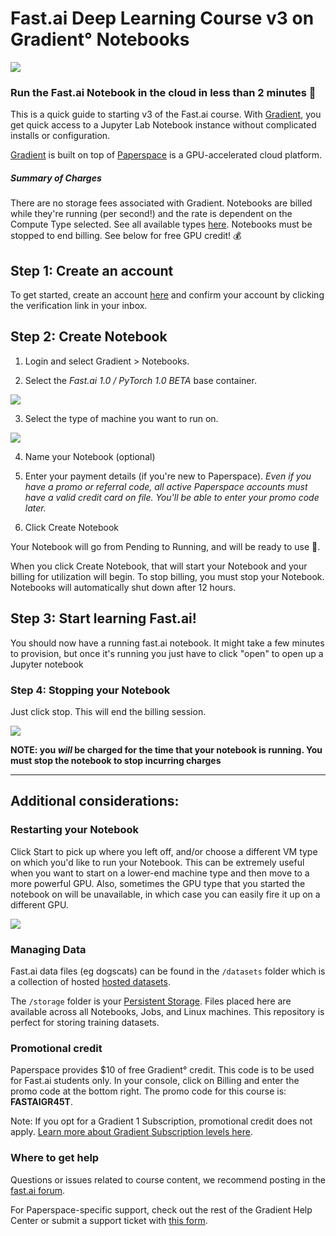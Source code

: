 # Fast.ai Deep Learning Course v3 on Gradient° Notebooks

![](./images/gradient/gradientFastAIv3.png)

### Run the Fast.ai Notebook in the cloud in less than 2 minutes 🚀

This is a quick guide to starting v3 of the Fast.ai course. With [Gradient](https://www.paperspace.com/gradient), you get quick access to a Jupyter Lab Notebook instance without complicated installs or configuration.

[Gradient](https://www.paperspace.com/gradient) is built on top of [Paperspace](https://www.paperspace.com/) is a GPU-accelerated cloud platform. 

##### Summary of Charges
There are no storage fees associated with Gradient. Notebooks are billed while they're running (per second!) and the rate is dependent on the Compute Type selected. See all available types [here](https://support.paperspace.com/hc/en-us/articles/360007742114-Gradient-Instance-Types).  Notebooks must be stopped to end billing. See below for free GPU credit! 💰

## Step 1: Create an account
To get started, create an account [here](https://www.paperspace.com/account/signup) and confirm your account by clicking the verification link in your inbox.

## Step 2: Create Notebook
1. Login and select Gradient > Notebooks.

2. Select the *Fast.ai 1.0 / PyTorch 1.0 BETA* base container.

![](./images/gradient/createNotebook.png)

3. Select the type of machine you want to run on.

![](./images/gradient/chooseMachineType.png)

4. Name your Notebook (optional)

5. Enter your payment details (if you're new to Paperspace). *Even if you have a promo or referral code, all active Paperspace accounts must have a valid credit card on file. You'll be able to enter your promo code later.*

6. Click Create Notebook

Your Notebook will go from Pending to Running, and will be ready to use :star2:.

When you click Create Notebook, that will start your Notebook and your billing for utilization will begin. To stop billing, you must stop your Notebook. Notebooks will automatically shut down after 12 hours.

## Step 3: Start learning Fast.ai!
You should now have a running fast.ai notebook. It might take a few minutes to provision, but once it's running you just have to click "open" to open up a Jupyter notebook

### Step 4: Stopping your Notebook
Just click stop.  This will end the billing session.

![](./images/gradient/stopNotebook.png)

 **NOTE: you *will* be charged for the time that your notebook is running. You must stop the notebook to stop incurring charges**

---

## Additional considerations:

### Restarting your Notebook
Click Start to pick up where you left off, and/or choose a different VM type on which you'd like to run your Notebook. This can be extremely useful when you want to start on a lower-end machine type and then move to a more powerful GPU. Also, sometimes the GPU type that you started the notebook on will be unavailable, in which case you can easily fire it up on a different GPU.

![](./images/gradient/restartNotebook.png)

### Managing Data
Fast.ai data files (eg dogscats) can be found in the `/datasets` folder which is a collection of hosted [hosted datasets](https://support.paperspace.com/hc/en-us/articles/360003092514-Public-Datasets). 

The `/storage` folder is your [Persistent Storage](https://support.paperspace.com/hc/en-us/articles/360001468133-Persistent-Storage). Files placed here are available across all Notebooks, Jobs, and Linux machines. This repository is perfect for storing training datasets.

### Promotional credit
Paperspace provides $10 of free Gradient° credit. This code is to be used for Fast.ai students only. In your console, click on Billing and enter the promo code at the bottom right. The promo code for this course is: **FASTAIGR45T**.

Note: If you opt for a Gradient 1 Subscription, promotional credit does not apply. [Learn more about Gradient Subscription levels here](https://support.paperspace.com/hc/en-us/articles/360002068913-Gradient-Subscriptions).

### Where to get help

Questions or issues related to course content, we recommend posting in the [fast.ai forum](http://forums.fast.ai/).

For Paperspace-specific support, check out the rest of the Gradient Help Center or submit a support ticket with [this form](https://support.paperspace.com/hc/en-us/requests/new).
